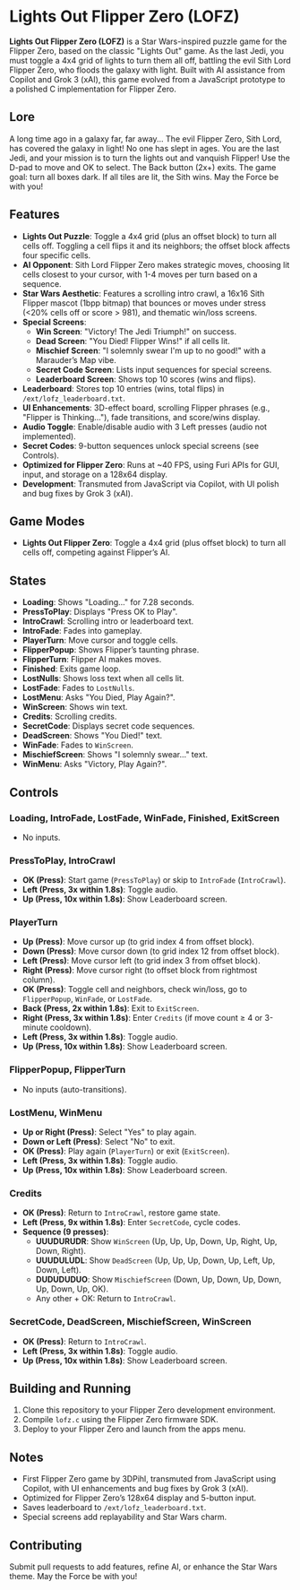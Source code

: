# Lights Out Flipper Zero (LOFZ)

**Lights Out Flipper Zero (LOFZ)** is a Star Wars-inspired puzzle game for the Flipper Zero, based on the classic "Lights Out" game. As the last Jedi, you must toggle a 4x4 grid of lights to turn them all off, battling the evil Sith Lord Flipper Zero, who floods the galaxy with light. Built with AI assistance from Copilot and Grok 3 (xAI), this game evolved from a JavaScript prototype to a polished C implementation for Flipper Zero.

## Lore
A long time ago in a galaxy far, far away... The evil Flipper Zero, Sith Lord, has covered the galaxy in light! No one has slept in ages. You are the last Jedi, and your mission is to turn the lights out and vanquish Flipper! Use the D-pad to move and OK to select. The Back button (2x+) exits. The game goal: turn all boxes dark. If all tiles are lit, the Sith wins. May the Force be with you!

## Features
- **Lights Out Puzzle**: Toggle a 4x4 grid (plus an offset block) to turn all cells off. Toggling a cell flips it and its neighbors; the offset block affects four specific cells.
- **AI Opponent**: Sith Lord Flipper Zero makes strategic moves, choosing lit cells closest to your cursor, with 1-4 moves per turn based on a sequence.
- **Star Wars Aesthetic**: Features a scrolling intro crawl, a 16x16 Sith Flipper mascot (1bpp bitmap) that bounces or moves under stress (<20% cells off or score > 981), and thematic win/loss screens.
- **Special Screens**:
  - **Win Screen**: "Victory! The Jedi Triumph!" on success.
  - **Dead Screen**: "You Died! Flipper Wins!" if all cells lit.
  - **Mischief Screen**: "I solemnly swear I'm up to no good!" with a Marauder’s Map vibe.
  - **Secret Code Screen**: Lists input sequences for special screens.
  - **Leaderboard Screen**: Shows top 10 scores (wins and flips).
- **Leaderboard**: Stores top 10 entries (wins, total flips) in `/ext/lofz_leaderboard.txt`.
- **UI Enhancements**: 3D-effect board, scrolling Flipper phrases (e.g., "Flipper is Thinking..."), fade transitions, and score/wins display.
- **Audio Toggle**: Enable/disable audio with 3 Left presses (audio not implemented).
- **Secret Codes**: 9-button sequences unlock special screens (see Controls).
- **Optimized for Flipper Zero**: Runs at ~40 FPS, using Furi APIs for GUI, input, and storage on a 128x64 display.
- **Development**: Transmuted from JavaScript via Copilot, with UI polish and bug fixes by Grok 3 (xAI).

## Game Modes
- **Lights Out Flipper Zero**: Toggle a 4x4 grid (plus offset block) to turn all cells off, competing against Flipper’s AI.

## States
- **Loading**: Shows "Loading..." for 7.28 seconds.
- **PressToPlay**: Displays "Press OK to Play".
- **IntroCrawl**: Scrolling intro or leaderboard text.
- **IntroFade**: Fades into gameplay.
- **PlayerTurn**: Move cursor and toggle cells.
- **FlipperPopup**: Shows Flipper’s taunting phrase.
- **FlipperTurn**: Flipper AI makes moves.
- **Finished**: Exits game loop.
- **LostNulls**: Shows loss text when all cells lit.
- **LostFade**: Fades to `LostNulls`.
- **LostMenu**: Asks "You Died, Play Again?".
- **WinScreen**: Shows win text.
- **Credits**: Scrolling credits.
- **SecretCode**: Displays secret code sequences.
- **DeadScreen**: Shows "You Died!" text.
- **WinFade**: Fades to `WinScreen`.
- **MischiefScreen**: Shows "I solemnly swear..." text.
- **WinMenu**: Asks "Victory, Play Again?".

## Controls
### Loading, IntroFade, LostFade, WinFade, Finished, ExitScreen
- No inputs.

### PressToPlay, IntroCrawl
- **OK (Press)**: Start game (`PressToPlay`) or skip to `IntroFade` (`IntroCrawl`).
- **Left (Press, 3x within 1.8s)**: Toggle audio.
- **Up (Press, 10x within 1.8s)**: Show Leaderboard screen.

### PlayerTurn
- **Up (Press)**: Move cursor up (to grid index 4 from offset block).
- **Down (Press)**: Move cursor down (to grid index 12 from offset block).
- **Left (Press)**: Move cursor left (to grid index 3 from offset block).
- **Right (Press)**: Move cursor right (to offset block from rightmost column).
- **OK (Press)**: Toggle cell and neighbors, check win/loss, go to `FlipperPopup`, `WinFade`, or `LostFade`.
- **Back (Press, 2x within 1.8s)**: Exit to `ExitScreen`.
- **Right (Press, 3x within 1.8s)**: Enter `Credits` (if move count ≥ 4 or 3-minute cooldown).
- **Left (Press, 3x within 1.8s)**: Toggle audio.
- **Up (Press, 10x within 1.8s)**: Show Leaderboard screen.

### FlipperPopup, FlipperTurn
- No inputs (auto-transitions).

### LostMenu, WinMenu
- **Up or Right (Press)**: Select "Yes" to play again.
- **Down or Left (Press)**: Select "No" to exit.
- **OK (Press)**: Play again (`PlayerTurn`) or exit (`ExitScreen`).
- **Left (Press, 3x within 1.8s)**: Toggle audio.
- **Up (Press, 10x within 1.8s)**: Show Leaderboard screen.

### Credits
- **OK (Press)**: Return to `IntroCrawl`, restore game state.
- **Left (Press, 9x within 1.8s)**: Enter `SecretCode`, cycle codes.
- **Sequence (9 presses)**:
  - **UUUDURUDR**: Show `WinScreen` (Up, Up, Up, Down, Up, Right, Up, Down, Right).
  - **UUUDULUDL**: Show `DeadScreen` (Up, Up, Up, Down, Up, Left, Up, Down, Left).
  - **DUDUDUDUO**: Show `MischiefScreen` (Down, Up, Down, Up, Down, Up, Down, Up, OK).
  - Any other + OK: Return to `IntroCrawl`.

### SecretCode, DeadScreen, MischiefScreen, WinScreen
- **OK (Press)**: Return to `IntroCrawl`.
- **Left (Press, 3x within 1.8s)**: Toggle audio.
- **Up (Press, 10x within 1.8s)**: Show Leaderboard screen.

## Building and Running
1. Clone this repository to your Flipper Zero development environment.
2. Compile `lofz.c` using the Flipper Zero firmware SDK.
3. Deploy to your Flipper Zero and launch from the apps menu.

## Notes
- First Flipper Zero game by 3DPihl, transmuted from JavaScript using Copilot, with UI enhancements and bug fixes by Grok 3 (xAI).
- Optimized for Flipper Zero’s 128x64 display and 5-button input.
- Saves leaderboard to `/ext/lofz_leaderboard.txt`.
- Special screens add replayability and Star Wars charm.

## Contributing
Submit pull requests to add features, refine AI, or enhance the Star Wars theme. May the Force be with you!